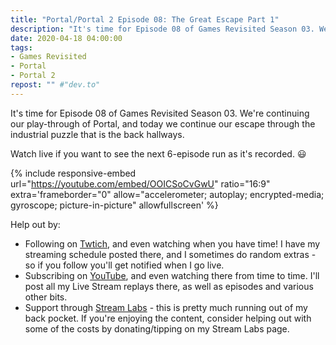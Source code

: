 ```yaml
---
title: "Portal/Portal 2 Episode 08: The Great Escape Part 1"
description: "It's time for Episode 08 of Games Revisited Season 03. We're continuing our play-through of Portal, and today we continue our escape through the industrial puzzle that is the back hallways."
date: 2020-04-18 04:00:00
tags:
- Games Revisited
- Portal
- Portal 2
repost: "" #"dev.to"
---
```


It's time for Episode 08 of Games Revisited Season 03. We're continuing our play-through of Portal, and today we continue our escape through the industrial puzzle that is the back hallways.

Watch live if you want to see the next 6-episode run as it's recorded. :smiley:
<!--more-->

{% include responsive-embed url="https://youtube.com/embed/OOICSoCvGwU" ratio="16:9" extra='frameborder="0" allow="accelerometer; autoplay; encrypted-media; gyroscope; picture-in-picture" allowfullscreen' %}

Help out by:
 * Following on [Twtich](https://twitch.tv/AnonJr_Live), and even watching when you have time! I have my streaming schedule posted there, and I sometimes do random extras - so if you follow you'll get notified when I go live.
 * Subscribing on [YouTube](http://www.youtube.com/channel/UCXafqhKHbkSUIrq0LAuu0tw), and even watching there from time to time. I'll post all my Live Stream replays there, as well as episodes and various other bits.
 * Support through [Stream Labs](https://streamlabs.com/anonjr_live) - this is pretty much running out of my back pocket. If you're enjoying the content, consider helping out with some of the costs by donating/tipping on my Stream Labs page.